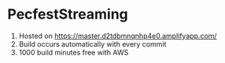 # PecfestStreaming
1. Hosted on https://master.d2tdbmnqnhp4e0.amplifyapp.com/
2. Build occurs automatically with every commit
3. 1000 build minutes free with AWS